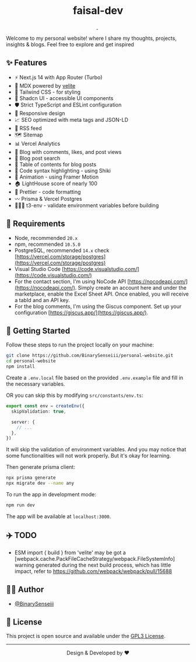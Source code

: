 <p align="center">
  <img alt="" src="https://res.cloudinary.com/dpcu6eyk8/image/upload/v1715346466/Screenshot_2024-05-10_170723_ovc1wu.png">
</p>

<h1 align="center">
  faisal-dev
</h1>

<p align="center">
  <a aria-label="Framework" href="https://nextjs.org">
    <img alt="" src="https://img.shields.io/badge/Next.js-000000.svg?style=for-the-badge&logo=Next.js&labelColor=000">
  </a>
  <img alt="" src="https://img.shields.io/github/languages/top/tszhong0411/honghong.me?style=for-the-badge&labelColor=000">
  <a aria-label="License" href="https://github.com/tszhong0411/honghong.me/blob/main/LICENSE">
    <img alt="" src="https://img.shields.io/github/license/tszhong0411/honghong.me?style=for-the-badge&labelColor=000">
  </a>
</p>

Welcome to my personal website! where I share my thoughts, projects, insights & blogs. Feel free to
explore and get inspired

## ✨ Features

- ⚡️ Next.js 14 with App Router (Turbo)
- 📝 MDX powered by <a href="https://velite.js.org/">velite</a>
- 🎨 Tailwind CSS - for styling
- 🌈 Shadcn UI - accessible UI components
- 🛡 Strict TypeScript and ESLint configuration
- 📱 Responsive design
- 📈 SEO optimized with meta tags and JSON-LD
- 📰 RSS feed
- 🗺 Sitemap
- 📊 Vercel Analytics
- 📝 Blog with comments, likes, and post views
- 🔎 Blog post search
- 📖 Table of contents for blog posts
- 📝 Code syntax highlighting - using Shiki
- 🎨 Animation - using Framer Motion
- 🏠 LightHouse score of nearly 100
- 💄 Prettier - code formatting
- 〰️ Prisma & Vercel Postgres
- 👷🏻‍♂️ t3-env - validate environment variables before building

## 🔨 Requirements

- Node, recommended `20.x`
- npm, recommended `10.5.0`
- PostgreSQL, recommended `14.x` check
  [https://vercel.com/storage/postgres](https://vercel.com/storage/postgres)
- Visual Studio Code [https://code.visualstudio.com/](https://code.visualstudio.com/)
- For the contact section, I'm using NoCode API [https://nocodeapi.com/](https://nocodeapi.com/).
  Simply create an account here and under the marketplace, enable the Excel Sheet API. Once enabled,
  you will receive a tabId and an API key.
- For the blog comments, I'm using the Giscus component. Set up your configuration
  [https://giscus.app/](https://giscus.app/).

## 👋 Getting Started

Follow these steps to run the project locally on your machine:

```bash
git clone https://github.com/BinarySenseiii/personal-website.git
cd personal-website
npm install
```

Create a `.env.local` file based on the provided `.env.example` file and fill in the necessary
variables.

OR you can skip this by modifying `src/constants/env.ts`:

```ts
export const env = createEnv({
  skipValidation: true,

  server: {
    // ...
  },
})
```

It will skip the validation of environment variables. And you may notice that some functionalities
will not work properly. But it's okay for learning.

Then generate prisma client:

```bash
npx prisma generate
npx migrate dev --name any
```

To run the app in development mode:

```bash
npm run dev
```

The app will be available at `localhost:3000`.

## ✈️ TODO

- ESM import { build } from 'velite' may be got a
  [webpack.cache.PackFileCacheStrategy/webpack.FileSystemInfo] warning generated during the next
  build process, which has little impact, refer to https://github.com/webpack/webpack/pull/15688

## ✍🏻 Author

- [@BinarySenseiii](https://github.com/BinarySenseiii)

## 🪪 License

This project is open source and available under the [GPL3 License](LICENSE).

<hr>
<p align="center">
Design & Developed by ❤️
</p>
